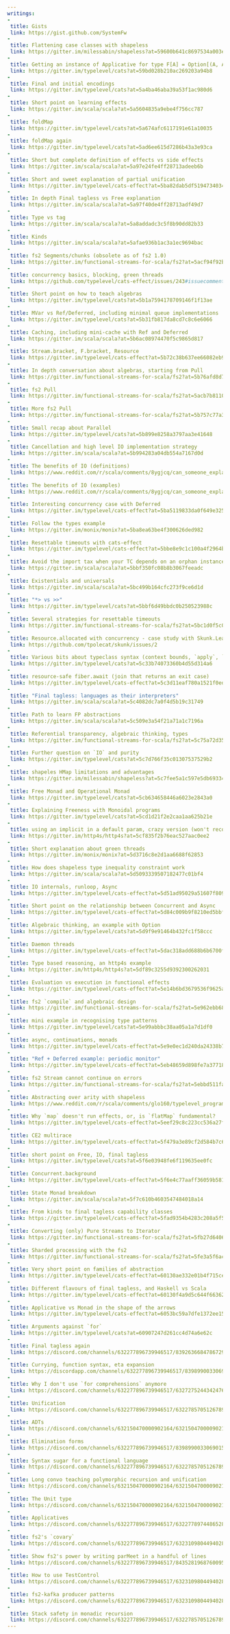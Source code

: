 ```yaml
---
writings:
-
 title: Gists
 link: https://gist.github.com/SystemFw
-
 title: Flattening case classes with shapeless
 link: https://gitter.im/milessabin/shapeless?at=59600b641c8697534a003e4a
-
 title: Getting an instance of Applicative for type F[A] = Option[(A, A)] or similar is wrong
 link: https://gitter.im/typelevel/cats?at=59bd028b210ac269203a94b8
-
 title: Final and initial encodings
 link: https://gitter.im/typelevel/cats?at=5a4ba46aba39a53f1ac980d6
-
 title: Short point on learning effects
 link: https://gitter.im/scala/scala?at=5a5604835a9ebe4f756cc787
-
 title: foldMap
 link: https://gitter.im/typelevel/cats?at=5a674afc6117191e61a10035
-
 title: foldMap again
 link: https://gitter.im/typelevel/cats?at=5ad6ee615d7286b43a3e93ca
-
 title: Short but complete definition of effects vs side effects
 link: https://gitter.im/scala/scala?at=5a97e24fe4ff28713adeeb6b
-
 title: Short and sweet explanation of partial unification
 link: https://gitter.im/typelevel/cats-effect?at=5ba82dab5df519473403445d
-
 title: In depth Final tagless vs Free explanation
 link: https://gitter.im/scala/scala?at=5a97f40de4ff28713adf49d7
-
 title: Type vs tag
 link: https://gitter.im/scala/scala?at=5a8addadc3c5f8b90dd82b33
-
 title: Kinds
 link: https://gitter.im/scala/scala?at=5afae936b1ac3a1ec9694bac
-
 title: fs2 Segments/chunks (obsolete as of fs2 1.0)
 link: https://gitter.im/functional-streams-for-scala/fs2?at=5acf94f92b9dfdbc3a83b0e7
-
 title: concurrency basics, blocking, green threads
 link: https://github.com/typelevel/cats-effect/issues/243#issuecomment-392002124
-
 title: Short point on how to teach algebras
 link: https://gitter.im/typelevel/cats?at=5b1a7594178709146f1f13ae
-
 title: MVar vs Ref/Deferred, including minimal queue implementations
 link: https://gitter.im/typelevel/cats?at=5b31fb817da8cd7c8c6e6066
-
 title: Caching, including mini-cache with Ref and Deferred
 link: https://gitter.im/scala/scala?at=5b6ac08974470f5c9865d817
-
 title: Stream.bracket, F.bracket, Resource
 link: https://gitter.im/typelevel/cats-effect?at=5b72c38b637ee66082eb9423
-
 title: In depth conversation about algebras, starting from Pull
 link: https://gitter.im/functional-streams-for-scala/fs2?at=5b76afd8d7901b2c604ec4e6
-
 title: fs2 Pull
 link: https://gitter.im/functional-streams-for-scala/fs2?at=5acb7b81109bb04332a39a41
-
 title: More fs2 Pull
 link: https://gitter.im/functional-streams-for-scala/fs2?at=5b757c77a37112689c2a6d13
-
 title: Small recap about Parallel
 link: https://gitter.im/typelevel/cats?at=5b899e8258a3797aa3e41648
-
 title: Cancellation and high level IO implementation strategy
 link: https://gitter.im/scala/scala?at=5b994283a04db554a7167d0d
-
 title: The benefits of IO (definitions)
 link: https://www.reddit.com/r/scala/comments/8ygjcq/can_someone_explain_to_me_the_benefits_of_io/e2jfp9b
-
 title: The benefits of IO (examples)
 link: https://www.reddit.com/r/scala/comments/8ygjcq/can_someone_explain_to_me_the_benefits_of_io/e2jfrg8
-
 title: Interesting concurrency case with Deferred
 link: https://gitter.im/typelevel/cats-effect?at=5ba5119833da0f649e3257df
-
 title: Follow the types example
 link: https://gitter.im/monix/monix?at=5ba8ea63be4f300626ded982
-
 title: Resettable timeouts with cats-effect
 link: https://gitter.im/typelevel/cats-effect?at=5bbe8e9c1c100a4f2964ba3b
-
 title: Avoid the import tax when your TC depends on an orphan instance of another TC
 link: https://gitter.im/scala/scala?at=5bbf350fc08b8b3067feeadc
-
 title: Existentials and universals
 link: https://gitter.im/scala/scala?at=5bc499b164cfc273f9ce6d1d
-
 title: "*> vs >>"
 link: https://gitter.im/typelevel/cats?at=5bbf6d49bbdc0b250523988c
-
 title: Several strategies for resettable timeouts
 link: https://gitter.im/functional-streams-for-scala/fs2?at=5bc1d0f5c08b8b30670abbbd
-
 title: Resource.allocated with concurrency - case study with Skunk.Leak
 link: https://github.com/tpolecat/skunk/issues/2
-
 title: Various bits about typeclass syntax (context bounds, `apply`, `implicitly`, syntax)
 link: https://gitter.im/typelevel/cats?at=5c33b74073360b4d55d314a6
-
 title: resource-safe fiber.await (join that returns an exit case)
 link: https://gitter.im/typelevel/cats-effect?at=5c3d11eaf780a1521f0edbe2
-
 title: "Final tagless: languages as their interpreters"
 link: https://gitter.im/scala/scala?at=5c4082dc7a0f4d5b19c31749
-
 title: Path to learn FP abstractions
 link: https://gitter.im/scala/scala?at=5c509e3a54f21a71a1c7196a
-
 title: Referential transparency, algebraic thinking, types
 link: https://gitter.im/functional-streams-for-scala/fs2?at=5c75a72d35c01307534273e6
-
 title: Further question on `IO` and purity
 link: https://gitter.im/typelevel/cats?at=5c7d766f35c01307537529b2
-
 title: shapeles HMap limitations and advantages
 link: https://gitter.im/milessabin/shapeless?at=5c7fee5a1c597e5db693346b
-
 title: Free Monad and Operational Monad
 link: https://gitter.im/typelevel/cats?at=5cb634658446a6023e2843a0
-
 title: Explaining Freeness with Monoidal programs
 link: https://gitter.im/typelevel/cats?at=5cd1d21f2e2caa1aa625b21e
-
 title: using an implicit in a default param, crazy version (won't recommend in real code)
 link: https://gitter.im/http4s/http4s?at=5cf835f2b76eac527aac0ee2
-
 title: Short explanation about green threads
 link: https://gitter.im/monix/monix?at=5d3716c8e2d1aa6688f62853
-
 title: How does shapeless type inequality constraint work
 link: https://gitter.im/scala/scala?at=5d5093339507182477c01bf4
-
 title: IO internals, runloop, Async
 link: https://gitter.im/typelevel/cats-effect?at=5d51ad95029a51607f8099a8
-
 title: Short point on the relationship between Concurrent and Async
 link: https://gitter.im/typelevel/cats-effect?at=5d84c009b9f8210ed5bbf9e3
-
 title: Algebraic thinking, an example with Option
 link: https://gitter.im/typelevel/cats?at=5d9f9e91464b432fc1f58ccc
-
 title: Daemon threads
 link: https://gitter.im/typelevel/cats-effect?at=5dac318add688b6b6700fa94
-
 title: Type based reasoning, an http4s example
 link: https://gitter.im/http4s/http4s?at=5df89c3255d9392300262031
-
 title: Evaluation vs execution in functional effects
 link: https://gitter.im/typelevel/cats-effect?at=5e14b6bd3679536f9625a7a2
-
 title: fs2 `compile` and algebraic design
 link: https://gitter.im/functional-streams-for-scala/fs2?at=5e962ebb6823cb38acd12ebd
-
 title: mini example in recognising type patterns
 link: https://gitter.im/typelevel/cats?at=5e99abbbc38aa05a1a7d1df0
-
 title: async, continuations, monads
 link: https://gitter.im/typelevel/cats-effect?at=5e9e0ec1d240da24338b7553
-
 title: "Ref + Deferred example: periodic monitor"
 link: https://gitter.im/typelevel/cats-effect?at=5eb48659d898fe7a3771852c
-
 title: fs2 Stream cannot continue on errors
 link: https://gitter.im/functional-streams-for-scala/fs2?at=5ebbd511faa128031ccbe9e8
-
 title: Abstracting over arity with shapeless
 link: https://www.reddit.com/r/scala/comments/glo160/typelevel_programming_challenge/fqz7wnm?utm_source=share&utm_medium=web2x
-
 title: Why `map` doesn't run effects, or, is `flatMap` fundamental?
 link: https://gitter.im/typelevel/cats-effect?at=5eef29c8c223cc536a27fdd6
-
 title: CE2 multirace
 link: https://gitter.im/typelevel/cats-effect?at=5f479a3e89cf2d584b7c65cf
-
 title: short point on Free, IO, final tagless
 link: https://gitter.im/typelevel/cats?at=5f6e03948fe6f119635ee0fc
-
 title: Concurrent.background
 link: https://gitter.im/typelevel/cats-effect?at=5f6e4c77aaff36059b581233
-
 title: State Monad breakdown
 link: https://gitter.im/scala/scala?at=5f7c610b4603547484018a14
-
 title: From kinds to final tagless capability classes
 link: https://gitter.im/typelevel/cats-effect?at=5fad9354b4283c208a5f52b1
-
 title: Converting (only) Pure Streams to Iterator
 link: https://gitter.im/functional-streams-for-scala/fs2?at=5fb27d6406fa0513ddb7698c
-
 title: Sharded processing with the fs2
 link: https://gitter.im/functional-streams-for-scala/fs2?at=5fe3a5f6ac9d8e7463ca156a
-
 title: Very short point on families of abstraction
 link: https://gitter.im/typelevel/cats-effect?at=60130ae332e01b4f715ceca4
-
 title: Different flavours of final tagless, and Haskell vs Scala
 link: https://gitter.im/typelevel/cats-effect?at=60130f4a9d5c644f66362955
-
 title: Applicative vs Monad in the shape of the arrows
 link: https://gitter.im/typelevel/cats-effect?at=6053bc59a7dfe1372ee1561c
-
 title: Arguments against `for`
 link: https://gitter.im/typelevel/cats?at=60907247d261cc4d74a6e62c
-
 title: Final tagless again
 link: https://discord.com/channels/632277896739946517/839263668478672937/847438971969077248
-
 title: Currying, function syntax, eta expansion
 link: https://discordapp.com/channels/632277896739946517/839899003306901545/883825592619900991
-
 title: Why I don't use `for comprehensions` anymore
 link: https://discord.com/channels/632277896739946517/632727524434247691/890684551918133248
-
 title: Unification
 link: https://discord.com/channels/632277896739946517/632278570512678923/914537715201093652
-
 title: ADTs
 link: https://discord.com/channels/632150470000902164/632150470000902166/915332985681756250
-
 title: Elimination forms
 link: https://discord.com/channels/632277896739946517/839899003306901545/923559484712960051
-
 title: Syntax sugar for a functional language
 link: https://discord.com/channels/632277896739946517/632278570512678923/929432056516186173
-
 title: Long convo teaching polymorphic recursion and unification
 link: https://discord.com/channels/632150470000902164/632150470000902166/929847549685293096
-
 title: The Unit type
 link: https://discord.com/channels/632150470000902164/632150470000902166/930828171065057290
-
 title: Applicatives
 link: https://discord.com/channels/632277896739946517/632277897448652844/932271382937628774
-
 title: fs2's `covary`
 link: https://discord.com/channels/632277896739946517/632310980449402880/933553137401352212
-
 title: Show fs2's power by writing parMeet in a handful of lines
 link: https://discord.com/channels/632277896739946517/843528196876009512/934292179877240842
-
 title: How to use TestControl
 link: https://discord.com/channels/632277896739946517/632310980449402880/947531958999728250
-
 title: fs2-kafka producer patterns
 link: https://discord.com/channels/632277896739946517/632310980449402880/957082598562234368
-
 title: Stack safety in monadic recursion
 link: https://discord.com/channels/632277896739946517/632278570512678923/979506544527962162
---
```

